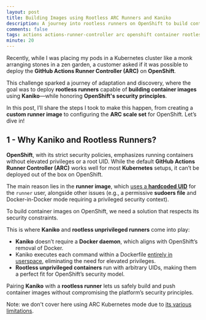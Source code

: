 ```yaml
---
layout: post
title: Building Images using Rootless ARC Runners and Kaniko
description: A journey into rootless runners on OpenShift to build container images.
comments: false
tags: actions actions-runner-controller arc openshift container rootless
minute: 20
---
```


Recently, while I was placing my pods in a Kubernetes cluster like a monk arranging stones in a zen garden, a customer asked if it was possible to deploy the **GitHub Actions Runner Controller (ARC)** on **OpenShift**.  

This challenge sparked a journey of adaptation and discovery, where the goal was to deploy **rootless runners** capable of **building container images** using **Kaniko**—while honoring **OpenShift's security principles**.  

In this post, I’ll share the steps I took to make this happen, from creating a **custom runner image** to configuring the **ARC scale set** for OpenShift. Let’s dive in!  

## 1 - Why Kaniko and Rootless Runners?  

**OpenShift**, with its strict security policies, emphasizes running containers without elevated privileges or a root UID. While the default **GitHub Actions Runner Controller (ARC)** works well for most **Kubernetes** setups, it can’t be deployed out of the box on OpenShift.  

The main reason lies in the **runner image**, which [uses a **hardcoded UID**](https://github.com/actions/runner/blob/078eb3b381939ee6665f545234e1dca5ed07da84/images/Dockerfile#L53) for the `runner` user, alongside other issues (e.g., a permissive **sudoers file** and Docker-in-Docker mode requiring a privileged security context).  

To build container images on OpenShift, we need a solution that respects its security constraints.  

This is where **Kaniko** and **rootless unprivileged runners** come into play:  
- **Kaniko** doesn’t require a **Docker daemon**, which aligns with OpenShift’s removal of Docker.  
- Kaniko executes each command within a Dockerfile [entirely in userspace](https://github.com/GoogleContainerTools/kaniko/blob/e328007bc1fa0d8c2eacf1918bebbabc923abafa/README.md), eliminating the need for elevated privileges.  
- **Rootless unprivileged containers** run with arbitrary UIDs, making them a perfect fit for OpenShift’s security model.  

Pairing **Kaniko** with a **rootless runner** lets us safely build and push container images without compromising the platform’s security principles.  

Note: we don't cover here using ARC Kubernetes mode due to [its various limitations](https://github.com/actions/runner-container-hooks/tree/main/packages/k8s#limitations).